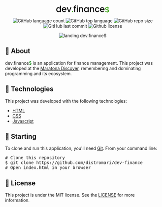 <div id="readme" class="Box-body readme blob js-code-block-container">
  <article class="markdown-body entry-content p-3 p-md-6" itemprop="text">
    <p align="center">
      <img alt="logo dev.finance$" src=".github/logo.png">
    </p>
    <p align="center">
      <img alt="GitHub language count" src="https://img.shields.io/github/languages/count/distromari/dev-finance">
      <img alt="GitHub top language" src="https://img.shields.io/github/languages/top/distromari/dev-finance">
      <img alt="GitHub repo size" src="https://img.shields.io/github/repo-size/distromari/dev-finance">
      <img alt="GitHub last commit" src="https://img.shields.io/github/last-commit/distromari/dev-finance">
      <img alt="Github license" src="https://img.shields.io/github/license/distromari/dev-finance">
    </p>
    <p align="center"><img alt="landing dev.finance$" src=".github/devfinance.png"></p>
    <h2>🎯 About</h2>
    <p>dev.finance<span style="color: green">$</span> is an application for finance management. This project was developed at the <a href="https://maratonadiscover.rocketseat.com.br" rel="nofollow">Maratona Discover</a>, remembering and dominating programming and its ecosystem.</p>
    <h2>🚀 Technologies</h2>
    <p>This project was developed with the following technologies:</p>
    <ul>
      <li><a href="https://www.w3schools.com/html/" rel="nofollow">HTML</a></li>
      <li><a href="https://www.w3schools.com/css/" rel="nofollow">CSS</a></li>
      <li><a href="https://www.w3schools.com/js/" rel="nofollow">Javascript</a></li>
    </ul>
    <h2>🏁</a> Starting </h2>
    <p>To clone and run this application, you'll need <a href="https://git-scm.com" rel="nofollow">Git</a>. From your command line:</p>
    <div class="highlight highlight-source-shell">
      <pre><span class="pl-c"><span class="pl-c">#</span> Clone this repository</span>
$ git clone https://github.com/distromari/dev-finance
<span class="pl-c"><span class="pl-c">#</span> Open index.html in your browser</span></pre>
    </div>
    <h2>📝 License</h2>
    <p>This project is under the MIT license. See the <a href="./LICENSE" rel="nofollow">LICENSE</a> for more information.</p>
  </article>
</div>